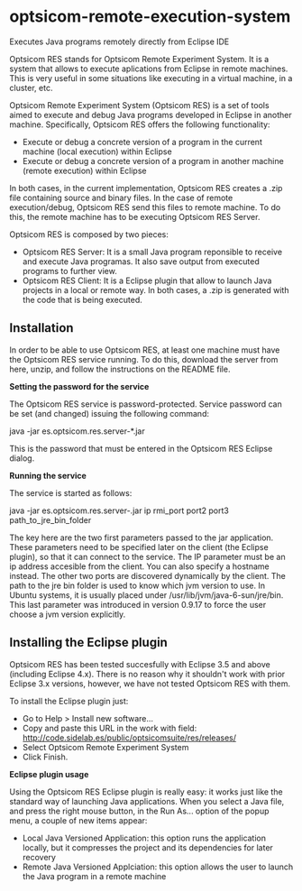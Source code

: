 optsicom-remote-execution-system
================================

Executes Java programs remotely directly from Eclipse IDE

Optsicom RES stands for Optsicom Remote Experiment System. It is a system that allows to execute aplications from Eclipse in remote machines. This is very useful in some situations like executing in a virtual machine, in a cluster, etc.

Optsicom Remote Experiment System (Optsicom RES) is a set of tools aimed to execute and debug Java programs developed in Eclipse in another machine. Specifically, Optsicom RES offers the following functionality:

* Execute or debug a concrete version of a program in the current machine (local execution) within Eclipse
* Execute or debug a concrete version of a program in another machine (remote execution) within Eclipse

In both cases, in the current implementation, Optsicom RES creates a .zip file containing source and binary files. In the case of remote execution/debug, Optsicom RES send this files to remote machine. To do this, the remote machine has to be executing Optsicom RES Server.

Optsicom RES is composed by two pieces:

* Optsicom RES Server: It is a small Java program reponsible to receive and execute Java programas. It also save output from executed programs to further view.
* Optsicom RES Client: It is a Eclipse plugin that allow to launch Java projects in a local or remote way. In both cases, a .zip is generated with the code that is being executed.


Installation
------------

In order to be able to use Optsicom RES, at least one machine must have the Optsicom RES service running. To do this, download the server from here, unzip, and follow the instructions on the README file.

**Setting the password for the service**

The Optsicom RES service is password-protected. Service password can be set (and changed) issuing the following command:

  java -jar es.optsicom.res.server-*.jar <password>

This is the password that must be entered in the Optsicom RES Eclipse dialog.

**Running the service**

The service is started as follows:

  java -jar es.optsicom.res.server-<version>.jar ip rmi_port port2 port3 path_to_jre_bin_folder

The key here are the two first parameters passed to the jar application. These parameters need to be specified later on the client (the Eclipse plugin), so that it can connect to the service. The IP parameter must be an ip address accesible from the client. You can also specify a hostname instead. The other two ports are discovered dynamically by the client. The path to the jre bin folder is used to know which jvm version to use. In Ubuntu systems, it is usually placed under /usr/lib/jvm/java-6-sun/jre/bin. This last parameter was introduced in version 0.9.17 to force the user choose a jvm version explicitly.

Installing the Eclipse plugin
-----------------------------

Optsicom RES has been tested succesfully with Eclipse 3.5 and above (including Eclipse 4.x). There is no reason why it shouldn't work with prior Eclipse 3.x versions, however, we have not tested Optsicom RES with them.

To install the Eclipse plugin just:

* Go to Help > Install new software... 
* Copy and paste this URL in the work with field: <http://code.sidelab.es/public/optsicomsuite/res/releases/> 
* Select Optsicom Remote Experiment System
* Click Finish.

**Eclipse plugin usage**

Using the Optsicom RES Eclipse plugin is really easy: it works just like the standard way of launching Java applications. When you select a Java file, and press the right mouse button, in the Run As... option of the popup menu, a couple of new items appear:

* Local Java Versioned Application: this option runs the application locally, but it compresses the project and its dependencies for later recovery
* Remote Java Versioned Applciation: this option allows the user to launch the Java program in a remote machine

